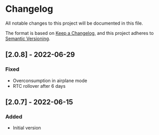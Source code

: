 # Changelog

All notable changes to this project will be documented in this file.

The format is based on [Keep a Changelog](https://keepachangelog.com/en/1.0.0/),
and this project adheres to [Semantic Versioning](https://semver.org/spec/v2.0.0.html).

## [2.0.8] - 2022-06-29

### Fixed

- Overconsumption in airplane mode
- RTC rollover after 6 days

## [2.0.7] - 2022-06-15

### Added

- Initial version